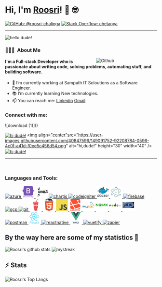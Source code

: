 # Hi, I'm [Roosri](http://roosri.tk)! 👋 🤓


[![GitHub: @roosri-chalinga](https://img.shields.io/github/followers/roosri-chalinga?label=follow&style=social)](https://github.com/roosri-chalinga)
[![Stack Overflow: chetanya](https://img.shields.io/badge/-Stack%20Overflow-222222?logo=stack-overflow&link=https://stackoverflow.com/users/8167963/sakurush)](https://stackoverflow.com/users/8167963/sakurush)

<hr>
<p align="left"> <img src="https://komarev.com/ghpvc/?username=roosri-chalinga&color=brightgreen" alt="hello dude!" /> </p>

### 👨🏻‍💻 &nbsp;About Me

<img width="40%" align="right" alt="Github" src="https://user-images.githubusercontent.com/40847596/149088883-f752bc61-a9a6-48f4-9da5-7df313ca476b.jpeg" />

<h4>I'm a Full-stack Developer who is passionate about writing code, solving problems, automating stuff, and building software. </h4>

- 🔭 I’m currently working at Sampath IT Soloutions as a Software Engineer.
- 📚 I’m currently learning New technologies.
- 📫 You can reach me: [Linkedin](https://www.linkedin.com/in/roosri/) [Gmail](mailto:roosrichalingahettiarachchi@gmail.com)

<p align="center">
<h3 align="left">Connect with me:</h3>
![download (1)]()

<a href="https://stackoverflow.com/users/8167963/sakurush" target="blank"><img align="center" src="https://user-images.githubusercontent.com/40847596/149091442-cdfcbd69-d1fd-4c28-b7ad-329ae4f0ded4.png" alt="hi,dude!" height="30" width="40" /></a>
<a href="https://www.facebook.com/sakurush/" target="blank"><img align="center"src="https://user-images.githubusercontent.com/40847596/149091752-92208784-0596-4c0f-a41d-f0ee5c456d54.png" alt="hi,dude!" height="30" width="40" /></a>
<a href="#" target="blank"><img align="center" src="https://upload.wikimedia.org/wikipedia/commons/1/19/Spotify_logo_without_text.svg" alt="hi,dude!" height="30" width="40" /></a>
<hr>
<br>
<h3 align="left">Languages and Tools:</h3>
<p align="left"> <a href="https://azure.microsoft.com/en-in/" target="_blank" rel="noreferrer"> <img src="https://www.vectorlogo.zone/logos/microsoft_azure/microsoft_azure-icon.svg" alt="azure" width="40" height="40"/> </a> <a href="https://getbootstrap.com" target="_blank" rel="noreferrer"> <img src="https://raw.githubusercontent.com/devicons/devicon/master/icons/bootstrap/bootstrap-plain-wordmark.svg" alt="bootstrap" width="40" height="40"/> </a> <a href="https://canvasjs.com" target="_blank" rel="noreferrer"> <img src="https://raw.githubusercontent.com/Hardik0307/Hardik0307/master/assets/canvasjs-charts.svg" alt="canvasjs" width="40" height="40"/> </a> <a href="https://www.chartjs.org" target="_blank" rel="noreferrer"> <img src="https://www.chartjs.org/media/logo-title.svg" alt="chartjs" width="40" height="40"/> </a> <a href="https://codeigniter.com" target="_blank" rel="noreferrer"> <img src="https://cdn.worldvectorlogo.com/logos/codeigniter.svg" alt="codeigniter" width="40" height="40"/> </a> <a href="https://www.docker.com/" target="_blank" rel="noreferrer"> <img src="https://raw.githubusercontent.com/devicons/devicon/master/icons/docker/docker-original-wordmark.svg" alt="docker" width="40" height="40"/> </a> <a href="https://www.electronjs.org" target="_blank" rel="noreferrer"> <img src="https://raw.githubusercontent.com/devicons/devicon/master/icons/electron/electron-original.svg" alt="electron" width="40" height="40"/> </a> <a href="https://firebase.google.com/" target="_blank" rel="noreferrer"> <img src="https://www.vectorlogo.zone/logos/firebase/firebase-icon.svg" alt="firebase" width="40" height="40"/> </a> <a href="https://cloud.google.com" target="_blank" rel="noreferrer"> <img src="https://www.vectorlogo.zone/logos/google_cloud/google_cloud-icon.svg" alt="gcp" width="40" height="40"/> </a> <a href="https://git-scm.com/" target="_blank" rel="noreferrer"> <img src="https://www.vectorlogo.zone/logos/git-scm/git-scm-icon.svg" alt="git" width="40" height="40"/> </a> <a href="https://gulpjs.com" target="_blank" rel="noreferrer"> <img src="https://raw.githubusercontent.com/devicons/devicon/master/icons/gulp/gulp-plain.svg" alt="gulp" width="40" height="40"/> </a> <a href="https://www.w3.org/html/" target="_blank" rel="noreferrer"> <img src="https://raw.githubusercontent.com/devicons/devicon/master/icons/html5/html5-original-wordmark.svg" alt="html5" width="40" height="40"/> </a> <a href="https://developer.mozilla.org/en-US/docs/Web/JavaScript" target="_blank" rel="noreferrer"> <img src="https://raw.githubusercontent.com/devicons/devicon/master/icons/javascript/javascript-original.svg" alt="javascript" width="40" height="40"/> </a> <a href="https://laravel.com/" target="_blank" rel="noreferrer"> <img src="https://raw.githubusercontent.com/devicons/devicon/master/icons/laravel/laravel-plain-wordmark.svg" alt="laravel" width="40" height="40"/> </a> <a href="https://www.mysql.com/" target="_blank" rel="noreferrer"> <img src="https://raw.githubusercontent.com/devicons/devicon/master/icons/mysql/mysql-original-wordmark.svg" alt="mysql" width="40" height="40"/> </a> <a href="https://www.nginx.com" target="_blank" rel="noreferrer"> <img src="https://raw.githubusercontent.com/devicons/devicon/master/icons/nginx/nginx-original.svg" alt="nginx" width="40" height="40"/> </a> <a href="https://nodejs.org" target="_blank" rel="noreferrer"> <img src="https://raw.githubusercontent.com/devicons/devicon/master/icons/nodejs/nodejs-original-wordmark.svg" alt="nodejs" width="40" height="40"/> </a> <a href="https://www.php.net" target="_blank" rel="noreferrer"> <img src="https://raw.githubusercontent.com/devicons/devicon/master/icons/php/php-original.svg" alt="php" width="40" height="40"/> </a> <a href="https://postman.com" target="_blank" rel="noreferrer"> <img src="https://www.vectorlogo.zone/logos/getpostman/getpostman-icon.svg" alt="postman" width="40" height="40"/> </a> <a href="https://reactjs.org/" target="_blank" rel="noreferrer"> <img src="https://raw.githubusercontent.com/devicons/devicon/master/icons/react/react-original-wordmark.svg" alt="react" width="40" height="40"/> </a> <a href="https://reactnative.dev/" target="_blank" rel="noreferrer"> <img src="https://reactnative.dev/img/header_logo.svg" alt="reactnative" width="40" height="40"/> </a> <a href="https://vuejs.org/" target="_blank" rel="noreferrer"> <img src="https://raw.githubusercontent.com/devicons/devicon/master/icons/vuejs/vuejs-original-wordmark.svg" alt="vuejs" width="40" height="40"/> </a> <a href="https://vuetifyjs.com/en/" target="_blank" rel="noreferrer"> <img src="https://bestofjs.org/logos/vuetify.svg" alt="vuetify" width="40" height="40"/> </a> <a href="https://zapier.com" target="_blank" rel="noreferrer"> <img src="https://www.vectorlogo.zone/logos/zapier/zapier-icon.svg" alt="zapier" width="40" height="40"/> </a> </p>

</p>

## By the way here are some of my statistics 🚀
![Roosri's github stats](https://github-readme-stats.vercel.app/api?username=roosri-chalinga&show_icons=true&theme=tokyonight)
<img src="https://github-readme-streak-stats.herokuapp.com/?user=roosri-chalinga&theme=tokyonight" alt="mystreak"/>

## ⚡ Stats
![Roosri's Top Langs](https://github-readme-stats.vercel.app/api/top-langs/?username=saku-xyz&theme=tokyonight&layout=compact)
